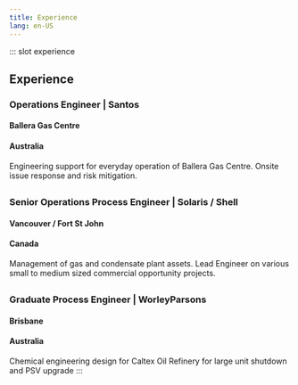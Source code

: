 ```yaml
---
title: Experience
lang: en-US
---
```

::: slot experience
## Experience

### Operations Engineer | Santos

#### Ballera Gas Centre

#### Australia

Engineering support for everyday operation of Ballera Gas Centre. Onsite issue response and risk mitigation.

##

### Senior Operations Process Engineer | Solaris / Shell

#### Vancouver / Fort St John

#### Canada

Management of gas and condensate plant assets. Lead Engineer on various small to medium sized commercial opportunity projects.

##

### Graduate Process Engineer | WorleyParsons

#### Brisbane

#### Australia

Chemical engineering design for Caltex Oil Refinery for large unit shutdown and PSV upgrade
:::